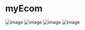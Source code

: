 # myEcom
![image](https://github.com/szymonkonopek/myEcom/assets/54420112/253c3dfc-22a5-41a6-b7d0-d6589c34996f)
![image](https://github.com/szymonkonopek/myEcom/assets/54420112/a9483e73-2f2d-42f1-a53b-a2f0fa2a04ae)
![image](https://github.com/szymonkonopek/myEcom/assets/54420112/6f4f0174-7cb2-48ac-8381-30f204b55212)
![image](https://github.com/szymonkonopek/myEcom/assets/54420112/a07d478d-b6cb-48e4-8af0-91b9ecabede8)

